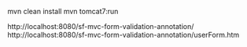 mvn clean install
mvn tomcat7:run

http://localhost:8080/sf-mvc-form-validation-annotation/
http://localhost:8080/sf-mvc-form-validation-annotation/userForm.htm

